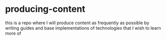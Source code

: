 # producing-content
this is a repo where I will produce content as frequently as possible by writing guides and base implementations of technologies that I wish to learn more of
